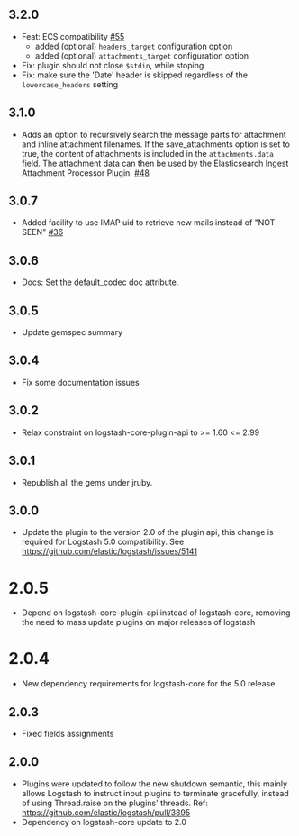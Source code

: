 ## 3.2.0
  - Feat: ECS compatibility [#55](https://github.com/logstash-plugins/logstash-input-imap/pull/55)
    * added (optional) `headers_target` configuration option
    * added (optional) `attachments_target` configuration option
  - Fix: plugin should not close `$stdin`, while stoping
  - Fix: make sure the 'Date' header is skipped regardless of the `lowercase_headers` setting 

## 3.1.0
  - Adds an option to recursively search the message parts for attachment and inline attachment filenames. If the save_attachments option is set to true, the content of attachments is included in the `attachments.data` field. The attachment data can then be used by the Elasticsearch Ingest Attachment Processor Plugin.
  [#48](https://github.com/logstash-plugins/logstash-input-imap/pull/48)

## 3.0.7
  - Added facility to use IMAP uid to retrieve new mails instead of "NOT SEEN" [#36](https://github.com/logstash-plugins/logstash-input-imap/pull/36)

## 3.0.6
  - Docs: Set the default_codec doc attribute.

## 3.0.5
  - Update gemspec summary

## 3.0.4
  - Fix some documentation issues

## 3.0.2
  - Relax constraint on logstash-core-plugin-api to >= 1.60 <= 2.99

## 3.0.1
  - Republish all the gems under jruby.
## 3.0.0
  - Update the plugin to the version 2.0 of the plugin api, this change is required for Logstash 5.0 compatibility. See https://github.com/elastic/logstash/issues/5141
# 2.0.5
  - Depend on logstash-core-plugin-api instead of logstash-core, removing the need to mass update plugins on major releases of logstash
# 2.0.4
  - New dependency requirements for logstash-core for the 5.0 release
## 2.0.3
 - Fixed fields assignments

## 2.0.0
 - Plugins were updated to follow the new shutdown semantic, this mainly allows Logstash to instruct input plugins to terminate gracefully,
   instead of using Thread.raise on the plugins' threads. Ref: https://github.com/elastic/logstash/pull/3895
 - Dependency on logstash-core update to 2.0

